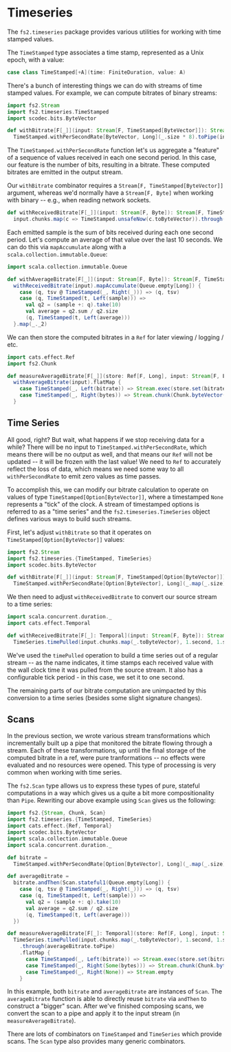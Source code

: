 # Timeseries

The `fs2.timeseries` package provides various utilities for working with time stamped values.

The `TimeStamped` type associates a time stamp, represented as a Unix epoch, with a value:

```scala
case class TimeStamped[+A](time: FiniteDuration, value: A)
```

There's a bunch of interesting things we can do with streams of time stamped values. For example, we can compute bitrates of binary streams:

```scala
import fs2.Stream
import fs2.timeseries.TimeStamped
import scodec.bits.ByteVector

def withBitrate[F[_]](input: Stream[F, TimeStamped[ByteVector]]): Stream[F, TimeStamped[Either[Long, ByteVector]]] =
  TimeStamped.withPerSecondRate[ByteVector, Long](_.size * 8).toPipe(input)
```

The `TimeStamped.withPerSecondRate` function let's us aggregate a "feature" of a sequence of values received in each one second period. In this case, our feature is the number of bits, resulting in a bitrate. These computed bitrates are emitted in the output stream.

Our `withBitrate` combinator requires a `Stream[F, TimeStamped[ByteVector]]` argument, whereas we'd normally have a `Stream[F, Byte]` when working with binary -- e.g., when reading network sockets.

```scala
def withReceivedBitrate[F[_]](input: Stream[F, Byte]): Stream[F, TimeStamped[Either[Long, ByteVector]]] =
  input.chunks.map(c => TimeStamped.unsafeNow(c.toByteVector)).through(withBitrate)
```

Each emitted sample is the sum of bits received during each one second period. Let's compute an average of that value over the last 10 seconds. We can do this via `mapAccumulate` along with a `scala.collection.immutable.Queue`:

```scala
import scala.collection.immutable.Queue

def withAverageBitrate[F[_]](input: Stream[F, Byte]): Stream[F, TimeStamped[Either[Long, ByteVector]]] =
  withReceivedBitrate(input).mapAccumulate(Queue.empty[Long]) {
    case (q, tsv @ TimeStamped(_, Right(_))) => (q, tsv)
    case (q, TimeStamped(t, Left(sample))) => 
      val q2 = (sample +: q).take(10)
      val average = q2.sum / q2.size
      (q, TimeStamped(t, Left(average)))
  }.map(_._2)
```

We can then store the computed bitrates in a `Ref` for later viewing / logging / etc.

```scala
import cats.effect.Ref
import fs2.Chunk

def measureAverageBitrate[F[_]](store: Ref[F, Long], input: Stream[F, Byte]): Stream[F, Byte] =
  withAverageBitrate(input).flatMap {
    case TimeStamped(_, Left(bitrate)) => Stream.exec(store.set(bitrate))
    case TimeStamped(_, Right(bytes)) => Stream.chunk(Chunk.byteVector(bytes))
  }
```

## Time Series

All good, right? But wait, what happens if we stop receiving data for a while? There will be no input to `TimeStamped.withPerSecondRate`, which means there will be no output as well, and that means our `Ref` will not be updated -- it will be frozen with the last value! We need to `Ref` to accurately reflect the loss of data, which means we need some way to all `withPerSecondRate` to emit zero values as time passes.

To accomplish this, we can modify our bitrate calculation to operate on values of type `TimeStamped[Option[ByteVector]]`, where a timestamped `None` represents a "tick" of the clock. A stream of timestamped options is referred to as a "time series" and the `fs2.timeseries.TimeSeries` object defines various ways to build such streams.

First, let's adjust `withBitrate` so that it operates on `TimeStamped[Option[ByteVector]]` values:

```scala
import fs2.Stream
import fs2.timeseries.{TimeStamped, TimeSeries}
import scodec.bits.ByteVector

def withBitrate[F[_]](input: Stream[F, TimeStamped[Option[ByteVector]]]): Stream[F, TimeStamped[Either[Long, Option[ByteVector]]]] =
  TimeStamped.withPerSecondRate[Option[ByteVector], Long](_.map(_.size).getOrElse(0L) * 8).toPipe(input)
```

We then need to adjust `withReceivedBitrate` to convert our source stream to a time series:

```scala
import scala.concurrent.duration._
import cats.effect.Temporal

def withReceivedBitrate[F[_]: Temporal](input: Stream[F, Byte]): Stream[F, TimeStamped[Either[Long, Option[ByteVector]]]] =
  TimeSeries.timePulled(input.chunks.map(_.toByteVector), 1.second, 1.second).through(withBitrate)
```

We've used the `timePulled` operation to build a time series out of a regular stream -- as the name indicates, it time stamps each received value with the wall clock time it was pulled from the source stream. It also has a configurable tick period - in this case, we set it to one second.

The remaining parts of our bitrate computation are unimpacted by this conversion to a time series (besides some slight signature changes).

## Scans

In the previous section, we wrote various stream transformations which incrementally built up a pipe that monitored the bitrate flowing through a stream. Each of these transformations, up until the final storage of the computed bitrate in a ref, were pure tranformations -- no effects were evaluated and no resources were opened. This type of processing is very common when working with time series.

The `fs2.Scan` type allows us to express these types of pure, stateful computations in a way which gives us a quite a bit more compositionality than `Pipe`. Rewriting our above example using `Scan` gives us the following:

```scala
import fs2.{Stream, Chunk, Scan}
import fs2.timeseries.{TimeStamped, TimeSeries}
import cats.effect.{Ref, Temporal}
import scodec.bits.ByteVector
import scala.collection.immutable.Queue
import scala.concurrent.duration._

def bitrate =
  TimeStamped.withPerSecondRate[Option[ByteVector], Long](_.map(_.size).getOrElse(0L) * 8)

def averageBitrate =
  bitrate.andThen(Scan.stateful1(Queue.empty[Long]) { 
    case (q, tsv @ TimeStamped(_, Right(_))) => (q, tsv)
    case (q, TimeStamped(t, Left(sample))) => 
      val q2 = (sample +: q).take(10)
      val average = q2.sum / q2.size
      (q, TimeStamped(t, Left(average)))
  })

def measureAverageBitrate[F[_]: Temporal](store: Ref[F, Long], input: Stream[F, Byte]): Stream[F, Byte] =
  TimeSeries.timePulled(input.chunks.map(_.toByteVector), 1.second, 1.second)
    .through(averageBitrate.toPipe)
    .flatMap {
      case TimeStamped(_, Left(bitrate)) => Stream.exec(store.set(bitrate))
      case TimeStamped(_, Right(Some(bytes))) => Stream.chunk(Chunk.byteVector(bytes))
      case TimeStamped(_, Right(None)) => Stream.empty
    }
```

In this example, both `bitrate` and `averageBitrate` are instances of `Scan`. The `averageBitrate` function is able to directly reuse `bitrate` via `andThen` to construct a "bigger" scan. After we've finished composing scans, we convert the scan to a pipe and apply it to the input stream (in `measureAverageBitrate`).

There are lots of combinators on `TimeStamped` and `TimeSeries` which provide scans. The `Scan` type also provides many generic combinators.